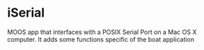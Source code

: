 iSerial
=======
MOOS app that interfaces with a POSIX Serial Port on a Mac OS X computer.
It adds some functions specific of the boat application
